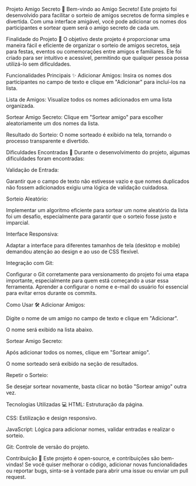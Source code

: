 Projeto Amigo Secreto 🎁
Bem-vindo ao Amigo Secreto! Este projeto foi desenvolvido para facilitar o sorteio de amigos secretos de forma simples e divertida. Com uma interface amigável, você pode adicionar os nomes dos participantes e sortear quem será o amigo secreto de cada um.

Finalidade do Projeto 🎯
O objetivo deste projeto é proporcionar uma maneira fácil e eficiente de organizar o sorteio de amigos secretos, seja para festas, eventos ou comemorações entre amigos e familiares. Ele foi criado para ser intuitivo e acessível, permitindo que qualquer pessoa possa utilizá-lo sem dificuldades.

Funcionalidades Principais ✨
Adicionar Amigos: Insira os nomes dos participantes no campo de texto e clique em "Adicionar" para incluí-los na lista.

Lista de Amigos: Visualize todos os nomes adicionados em uma lista organizada.

Sortear Amigo Secreto: Clique em "Sortear amigo" para escolher aleatoriamente um dos nomes da lista.

Resultado do Sorteio: O nome sorteado é exibido na tela, tornando o processo transparente e divertido.

Dificuldades Encontradas 🚧
Durante o desenvolvimento do projeto, algumas dificuldades foram encontradas:

Validação de Entrada:

Garantir que o campo de texto não estivesse vazio e que nomes duplicados não fossem adicionados exigiu uma lógica de validação cuidadosa.

Sorteio Aleatório:

Implementar um algoritmo eficiente para sortear um nome aleatório da lista foi um desafio, especialmente para garantir que o sorteio fosse justo e imparcial.

Interface Responsiva:

Adaptar a interface para diferentes tamanhos de tela (desktop e mobile) demandou atenção ao design e ao uso de CSS flexível.

Integração com Git:

Configurar o Git corretamente para versionamento do projeto foi uma etapa importante, especialmente para quem está começando a usar essa ferramenta. Aprender a configurar o nome e e-mail do usuário foi essencial para evitar erros durante os commits.

Como Usar 🛠️
Adicionar Amigos:

Digite o nome de um amigo no campo de texto e clique em "Adicionar".

O nome será exibido na lista abaixo.

Sortear Amigo Secreto:

Após adicionar todos os nomes, clique em "Sortear amigo".

O nome sorteado será exibido na seção de resultados.

Repetir o Sorteio:

Se desejar sortear novamente, basta clicar no botão "Sortear amigo" outra vez.

Tecnologias Utilizadas 💻
HTML: Estruturação da página.

CSS: Estilização e design responsivo.

JavaScript: Lógica para adicionar nomes, validar entradas e realizar o sorteio.

Git: Controle de versão do projeto.

Contribuição 🤝
Este projeto é open-source, e contribuições são bem-vindas! Se você quiser melhorar o código, adicionar novas funcionalidades ou reportar bugs, sinta-se à vontade para abrir uma issue ou enviar um pull request.
